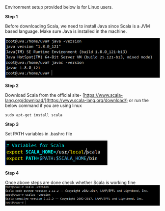 Environment setup provided below is for Linux users.

**Step 1**

Before downloading Scala, we need to install Java since Scala is a JVM based language. Make sure Java is installed in the machine.

![](/assets/java_installation.png)

**Step 2**

Download Scala from the official site- [https://www.scala-lang.org/download/](https://www.scala-lang.org/download/) or run the below command if you are using linux

```
sudo apt-get install scala
```

**Step 3**

Set PATH variables in .bashrc file

![](/assets/scala_path.png)

**Step 4**

Once above steps are done check whether Scala is working fine![](/assets/scala_install.png)

